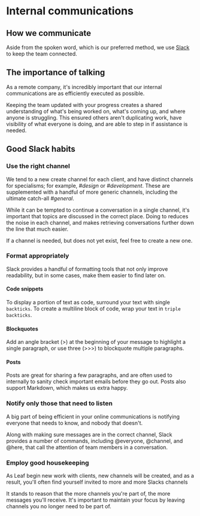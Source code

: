 # Internal communications

## How we communicate

Aside from the spoken word, which is our preferred method, we use [Slack](https://slack.com/) to keep the team connected.

## The importance of talking

As a remote company, it's incredibly important that our internal communications are as efficiently executed as possible. 

Keeping the team updated with your progress creates a shared understanding of what's being worked on, what's coming up, and where anyone is struggling. This ensured others aren't duplicating work, have visibility of what everyone is doing, and are able to step in if assistance is needed. 

## Good Slack habits

### Use the right channel

We tend to a new create channel for each client, and have distinct channels for specialisms; for example, _#design_ or _#development_. These are supplemented with a handful of more generic channels, including the ultimate catch-all _#general_.

While it can be tempted to continue a conversation in a single channel, it's important that topics are discussed in the correct place. Doing to reduces the noise in each channel, and makes retrieving conversations further down the line that much easier.

If a channel is needed, but does not yet exist, feel free to create a new one.

### Format appropriately 

Slack provides a handful of formatting tools that not only improve readability, but in some cases, make them easier to find later on. 

#### Code snippets

To display a portion of text as code, surround your text with single `backticks`. To create a multiline block of code, wrap your text in ```triple backticks```.

#### Blockquotes

Add an angle bracket (>) at the beginning of your message to highlight a single paragraph, or use three (>>>) to blockquote multiple paragraphs.

#### Posts

Posts are great for sharing a few paragraphs, and are often used to internally to sanity check important emails before they go out. Posts also support Markdown, which makes us extra happy.

### Notify only those that need to listen

A big part of being efficient in your online communications is notifying everyone that needs to know, and nobody that doesn't. 

Along with making sure messages are in the correct channel, Slack provides a number of commands, including @everyone, @channel, and @here, that call the attention of team members in a conversation.

### Employ good housekeeping

As Leaf begin new work with clients, new channels will be created, and as a result, you'll often find yourself invited to more and more Slacks channels

It stands to reason that the more channels you're part of, the more messages you'll receive. It's important to maintain your focus by leaving channels you no longer need to be part of.
